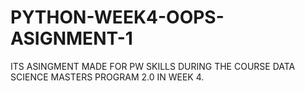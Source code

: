 # PYTHON-WEEK4-OOPS-ASIGNMENT-1
ITS ASINGMENT MADE  FOR PW SKILLS DURING THE COURSE DATA SCIENCE MASTERS PROGRAM 2.0 IN WEEK 4.
